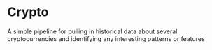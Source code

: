 # Crypto
A simple pipeline for pulling in historical data about several cryptocurrencies and identifying any interesting patterns or features
